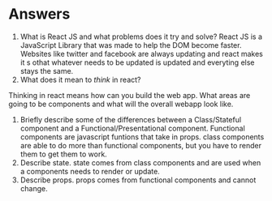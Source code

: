 # Answers

1.  What is React JS and what problems does it try and solve?
React JS is a JavaScript Library that was made to help the DOM become faster. Websites like twitter and facebook are always updating and react makes it s othat whatever needs to be updated is updated and everyting else stays the same. 
1.  What does it mean to _think_ in react?

Thinking in react means how can you build the web app. What areas are going to be components and what will the overall webapp look like. 

1.  Briefly describe some of the differences between a Class/Stateful component and a Functional/Presentational component.
Functional components are javascript funtions that take in props. 
class components are able to do more than functional components, but you have to render them to get them to work.
1.  Describe state.
state comes from class components and are used when a components needs to render or update.
1.  Describe props.
props comes from functional components and cannot change. 